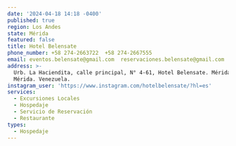 ```yaml
---
date: '2024-04-18 14:18 -0400'
published: true
region: Los Andes
state: Mérida
featured: false
title: Hotel Belensate
phone_number: +58 274-2663722  +58 274-2667555
email: eventos.belensate@gmail.com  reservaciones.belensate@gmail.com
address: >-
  Urb. La Haciendita, calle principal, N° 4-61, Hotel Belensate. Mérida - Edo.
  Mérida. Venezuela.
instagram_user: 'https://www.instagram.com/hotelbelensate/?hl=es'
services:
  - Excursiones Locales
  - Hospedaje
  - Servicio de Reservación
  - Restaurante
types:
  - Hospedaje
---
```


